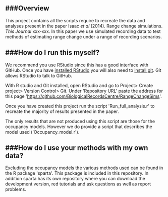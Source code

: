 ###Overview
---------

This project contains all the scripts require to recreate the data and analyses present in the paper Isaac *et al* (2014). Range change simulations. *This Journal* xxx-xxx. In this paper we use simulated recording data to test methods of estimating range change under a range of recording scenarios.

###How do I run this myself?
---------------------------

We recommend you use RStudio since this has a good interface with GitHub. Once you have [installed RStudio](http://www.rstudio.com/ide/download/) you will also need to [install git](http://git-scm.com/downloads). Git allows RStudio to talk to GitHub.

With R studio and Git installed, open RStudio and go to Project> Create project> Version Control> Git. Under 'Repository URL' paste the address for this page 'https://github.com/BiologicalRecordsCentre/RangeChangeSims'.

Once you have created this project run the script 'Run_full_analysis.r' to recreate the majority of results presented in the paper.

The only results that are not produced using this script are those for the occupancy models. However we do provide a script that describes the model used ('Occupancy_model.r').

###How do I use your methods with my own data?
----------------------------------------------

Excluding the occupancy models the various methods used can be found in the R package 'sparta'. This package is included in this repository. In addition sparta has its own repository where you can download the development version, red tutorials and ask questions as well as report problems. 
